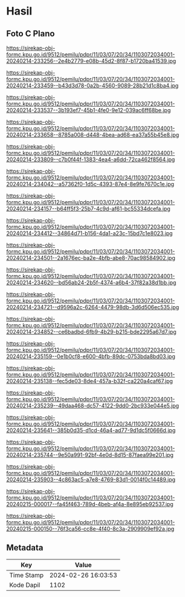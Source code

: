 # Hasil

## Foto C Plano

https://sirekap-obj-formc.kpu.go.id/9512/pemilu/pdpr/11/03/07/20/34/1103072034001-20240214-233256--2e4b2779-e08b-45d2-8f87-b1720ba41539.jpg

https://sirekap-obj-formc.kpu.go.id/9512/pemilu/pdpr/11/03/07/20/34/1103072034001-20240214-233459--b43d3d78-0a2b-4560-9089-28b21d1c8ba4.jpg

https://sirekap-obj-formc.kpu.go.id/9512/pemilu/pdpr/11/03/07/20/34/1103072034001-20240214-233537--3b193ef7-45b1-4fe0-9e12-039ac6ff68be.jpg

https://sirekap-obj-formc.kpu.go.id/9512/pemilu/pdpr/11/03/07/20/34/1103072034001-20240214-233658--8785a008-d448-4bea-ad68-ea37a55b45e8.jpg

https://sirekap-obj-formc.kpu.go.id/9512/pemilu/pdpr/11/03/07/20/34/1103072034001-20240214-233809--c7b0f44f-1383-4ea4-a6dd-72ca462f8564.jpg

https://sirekap-obj-formc.kpu.go.id/9512/pemilu/pdpr/11/03/07/20/34/1103072034001-20240214-234042--a57362f0-1d5c-4393-87e4-8e9fe7670c1e.jpg

https://sirekap-obj-formc.kpu.go.id/9512/pemilu/pdpr/11/03/07/20/34/1103072034001-20240214-234157--b64ff5f3-25b7-4c9d-af61-bc55334dcefa.jpg

https://sirekap-obj-formc.kpu.go.id/9512/pemilu/pdpr/11/03/07/20/34/1103072034001-20240214-234412--34864d71-b156-4da1-a23c-15bd7c1e8023.jpg

https://sirekap-obj-formc.kpu.go.id/9512/pemilu/pdpr/11/03/07/20/34/1103072034001-20240214-234501--2a1676ec-ba2e-4bfb-abe8-70ac98584902.jpg

https://sirekap-obj-formc.kpu.go.id/9512/pemilu/pdpr/11/03/07/20/34/1103072034001-20240214-234620--bd56ab24-2b5f-4374-a6b4-37f82a38d1bb.jpg

https://sirekap-obj-formc.kpu.go.id/9512/pemilu/pdpr/11/03/07/20/34/1103072034001-20240214-234721--d9596a2c-6264-4479-98db-3d6d506ec535.jpg

https://sirekap-obj-formc.kpu.go.id/9512/pemilu/pdpr/11/03/07/20/34/1103072034001-20240214-234852--ce6badbd-6fb9-4b29-b215-bde2295a67d7.jpg

https://sirekap-obj-formc.kpu.go.id/9512/pemilu/pdpr/11/03/07/20/34/1103072034001-20240214-235159--0e1b0cf8-e600-4bfb-89dc-0753bda8bd03.jpg

https://sirekap-obj-formc.kpu.go.id/9512/pemilu/pdpr/11/03/07/20/34/1103072034001-20240214-235138--fec5de03-8de4-457a-b32f-ca220a4caf67.jpg

https://sirekap-obj-formc.kpu.go.id/9512/pemilu/pdpr/11/03/07/20/34/1103072034001-20240214-235239--49daa468-dc57-4122-9dd0-2bc933e044e5.jpg

https://sirekap-obj-formc.kpu.go.id/9512/pemilu/pdpr/11/03/07/20/34/1103072034001-20240214-235641--385b0d35-d1cd-46a4-ad77-9d1dc5f0666d.jpg

https://sirekap-obj-formc.kpu.go.id/9512/pemilu/pdpr/11/03/07/20/34/1103072034001-20240214-235744--9e50a991-92bf-4e0d-8d15-87faea99e201.jpg

https://sirekap-obj-formc.kpu.go.id/9512/pemilu/pdpr/11/03/07/20/34/1103072034001-20240214-235903--4c863ac5-a7e8-4769-83d1-0014f0c14489.jpg

https://sirekap-obj-formc.kpu.go.id/9512/pemilu/pdpr/11/03/07/20/34/1103072034001-20240215-000017--fa45f463-789d-4beb-af4a-8e895eb92537.jpg

https://sirekap-obj-formc.kpu.go.id/9512/pemilu/pdpr/11/03/07/20/34/1103072034001-20240215-000150--76f3ca56-cc8e-4f40-8c3a-2909909ef92a.jpg


## Metadata

| Key        | Value               |
| ---------- | ------------------- |
| Time Stamp | 2024-02-26 16:03:53 |
| Kode Dapil | 1102                |



